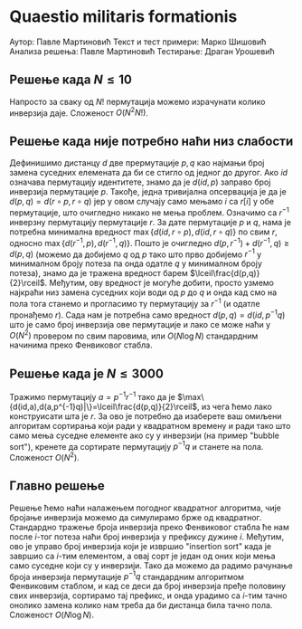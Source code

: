 ﻿

# Quaestio militaris formationis
Аутор: Павле Мартиновић
Текст и тест примери: Марко Шишовић
Анализа решења: Павле Мартиновић
Тестирање: Драган Урошевић
## Решење када $N\leq 10$
Напросто за сваку од $N!$ пермутација можемо израчунати колико инверзија даје. Сложеност $O(N^2N!)$.
## Решење када није потребно наћи низ слабости
Дефинишимо дистанцу $d$ две прермутације $p,q$ као најмањи број замена суседних елемената да би се стигло од једног до другог. Ако $id$ означава пермутацију идентитете, знамо да је $d(id,p)$ заправо број инверзија пермутације $p$. Такође, једна тривијална опсервација је да је $d(p,q)=d(r\circ p,r\circ q)$ јер у овом случају само мењамо $i$ са $r[i]$ у обе пермутације, што очигледно никако не мења проблем. Означимо са $r^{-1}$ инверзну пермутацију пермутације $r$. За дате пермутације $p$ и $q$, нама је потребна минимална вредност $\max\{d(id,r\circ p),d(id,r\circ q)\}$ по свим $r$, односно $\max\{d(r^{-1},p),d(r^{-1},q)\}$. Пошто је очигледно $d(p,r^{-1})+d(r^{-1},q)\ge d(p,q)$ (можемо да добијемо $q$ од $p$ тако што прво добијемо $r^{-1}$ у минималном броју потеза па онда одатле $q$ у минималном броју потеза), знамо да је тражена вредност барем $\lceil\frac{d(p,q)}{2}\rceil$. Међутим, ову вредност је могуће добити, просто узмемо најкраћи низ замена суседних који води од $p$ до $q$ и онда кад смо на пола тога станемо и прогласимо ту пермутацију за $r^{-1}$ (и одатле пронађемо $r$). Сада нам је потребна само вредност $d(p,q)=d(id,p^{-1}q)$ што је само број инверзија ове пермутације и лако се може наћи у $O(N^2)$ провером по свим паровима, или $O(N\log N)$ стандардним начинима преко Фенвиковог стабла.
## Решење када је $N\leq 3000$
Тражимо пермутацију $a=p^{-1}r^{-1}$ тако да је $\max\{d(id,a),d(a,p^{-1}q)|\}=\lceil\frac{d(p,q)}{2}\rceil$, из чега ћемо лако конструисати шта је $r$. За ово је потребно да изаберете ваш омиљени алгоритам сортирања који ради у квадратном времену и ради тако што само мења суседне елементе ако су у инверзији (на пример "bubble sort"), кренете да сортирате пермутацију $p^{-1}q$ и станете на пола. Сложеност $O(N^2)$.
## Главно решење
Решење ћемо наћи налажењем погодног квадратног алгоритма, чије бројање инверзија можемо да симулирамо брже од квадратног. Стандардно тражење броја инверзија преко Фенвиковог стабла ће нам после $i$-тог потеза наћи број инверзија у префиксу дужине $i$. Међутим, ово је управо број инверзија који је извршио "insertion sort" када је завршио са $i$-тим елементом, а овај сорт је један од оних који мења само суседне који су у инверзији. Тако да можемо да радимо рачунање броја инверзија пермутације $p^{-1}q$ стандардним алгоритмом Фенвиковим стаблом, и кад се деси да број инверзија пређе половину свих инверзија, сортирамо тај префикс, и онда урадимо са $i$-тим тачно онолико замена колико нам треба да би дистанца била тачно пола. Сложеност $O(N\log N)$.
